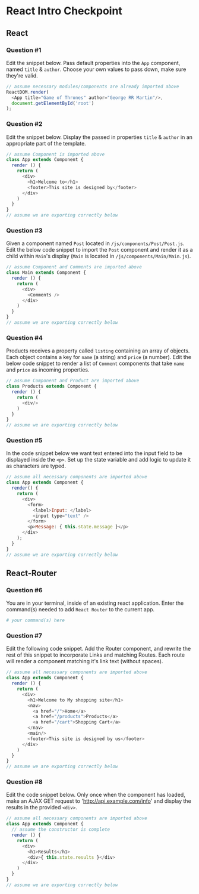 # React Intro Checkpoint

## React

### Question #1

Edit the snippet below. Pass default properties into the `App` component, named `title` & `author`. Choose your own values to pass down, make sure they're valid.

```js
// assume necessary modules/components are already imported above
ReactDOM.render(
  <App title="Game of Thrones" author="George RR Martin"/>,
  document.getElementById('root')
);
```

### Question #2

Edit the snippet below. Display the passed in properties `title` & `author` in an appropriate part of the template.

```js
// assume Component is imported above
class App extends Component {
  render () {
    return (
      <div>
        <h1>Welcome to</h1>
        <footer>This site is designed by</footer>
      </div>
    )
  }
}
// assume we are exporting correctly below
```

### Question #3

Given a component named `Post` located in `/js/components/Post/Post.js`. Edit the below code snippet to import the `Post` component and render it as a child within `Main`'s display (`Main` is located in `/js/components/Main/Main.js`).

```js
// assume Component and Comments are imported above
class Main extends Component {
  render () {
    return (
      <div>
        <Comments />
      </div>
    )
  }
}
// assume we are exporting correctly below
```

### Question #4

Products receives a property called `listing` containing an array of objects. Each object contains a key for `name` (a string) and `price` (a number). Edit the below code snippet to render a list of `Comment` components that take `name` and `price` as incoming properties.

```js
// assume Component and Product are imported above
class Products extends Component {
  render () {
    return (
      <div/>
    )
  }
}
// assume we are exporting correctly below
```

### Question #5

In the code snippet below we want text entered into the input field to be displayed inside the `<p>`. Set up the state variable and add logic to update it as characters are typed.

```js
// assume all necessary components are imported above
class App extends Component {
  render() {
    return (
      <div>
        <form>
          <label>Input: </label>
          <input type="text" />
        </form>
        <p>Message: { this.state.message }</p>
      </div>
    );
  }
}
// assume we are exporting correctly below
```

## React-Router

### Question #6

You are in your terminal, inside of an existing react application. Enter the command(s) needed to add `React Router` to the current app.

```bash
# your command(s) here
```

### Question #7

Edit the following code snippet. Add the Router component, and rewrite the rest of this snippet to incorporate Links and matching Routes. Each route will render a component matching it's link text (without spaces).

```js
// assume all necessary components are imported above
class App extends Component {
  render () {
    return (
      <div>
        <h1>Welcome to My shopping site</h1>
        <nav>
          <a href="/">Home</a>
          <a href="/products">Products</a>
          <a href="/cart">Shopping Cart</a>
        </nav>
        <main/>
        <footer>This site is designed by us</footer>
      </div>
    )
  }
}
// assume we are exporting correctly below
```

### Question #8

Edit the code snippet below. Only once when the component has loaded, make an AJAX GET request to 'http://api.example.com/info' and display the results in the provided `<div>`.

```js
// assume all necessary components are imported above
class App extends Component {
  // assume the constructor is complete
  render () {
    return (
      <div>
        <h1>Results</h1>
        <div>{ this.state.results }</div>
      </div>
    )
  }
}
// assume we are exporting correctly below
```
